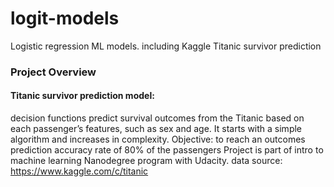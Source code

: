# logit-models
Logistic regression ML models. including Kaggle Titanic survivor prediction

### Project Overview
#### Titanic survivor prediction model:
decision functions predict survival outcomes from the Titanic based on each passenger’s features, such as sex and age. 
It starts with a simple algorithm and increases in complexity.
Objective: to reach an outcomes prediction accuracy rate of 80% of the passengers
Project is part of intro to machine learning Nanodegree program with Udacity.
data source: https://www.kaggle.com/c/titanic
